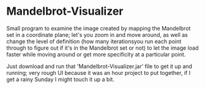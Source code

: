 # Mandelbrot-Visualizer
 
Small program to examine the image created by mapping the Mandelbrot set in a coordinate plane; let's you zoom in and move around, as well as change the level of definition (how many iterationsyou run each point through to figure out if it's in the Mandelbrot set or not) to let the image load faster while moving around or get more specificity at a particular point.

Just download and run that 'Mandelbrot-Visualizer.jar' file to get it up and running; very rough UI because it was an hour project to put together, if I get a rainy Sunday I might touch it up a bit.
